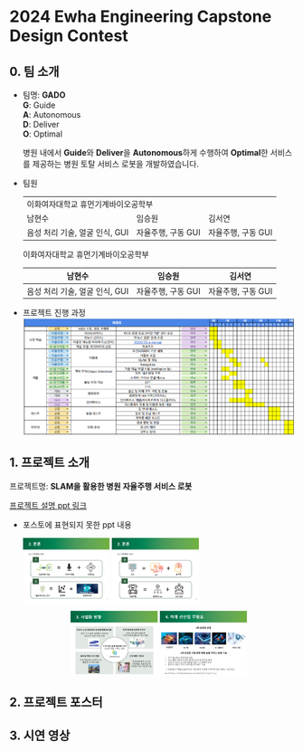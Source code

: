 # 2024 Ewha Engineering Capstone Design Contest
## 0. 팀 소개
 - 팀명: __GADO__
   </br>
   __G__: Guide
   </br>
   __A__: Autonomous
   </br>
   __D__: Deliver
   </br>
   __O__: Optimal

   병원 내에서 **Guide**와 **Deliver**을 **Autonomous**하게 수행하여 **Optimal**한 서비스를 제공하는 병원 토탈 서비스 로봇을 개발하였습니다.
   
 - 팀원
   <table>
    <tr>
      <td colspan="3"> 이화여자대학교 휴먼기계바이오공학부 </td>
    </tr><tr>
     <td> 남현수 </td>
     <td> 임승원 </td>
     <td> 김서연 </td>
    </tr><tr>
     <td> 음성 처리 기술, 얼굴 인식, GUI </td>
     <td> 자율주행, 구동 GUI </td>
     <td> 자율주행, 구동 GUI </td>
   </table>
   이화여자대학교 휴먼기계바이오공학부
   
   |남현수|임승원|김서연|
   |:---:|:---:|:---:|
   |음성 처리 기술, 얼굴 인식, GUI|자율주행, 구동 GUI|자율주행, 구동 GUI|

- 프로젝트 진행 과정
  ![WBS](https://github.com/seoyeonkim3/GADO/blob/main/files/WBS.png?raw=true)

## 1. 프로젝트 소개
프로젝트명: __SLAM을 활용한 병원 자율주행 서비스 로봇__

[프로젝트 설명 ppt 링크](https://github.com/seoyeonkim3/GADO/blob/ec8f1770334069e1337b5ce424ee6e2b23e48f90/files/%ED%94%84%EB%A1%9C%EC%A0%9D%ED%8A%B8%20%EC%84%A4%EB%AA%85%20ppt.pdf)

- 포스토에 표현되지 못한 ppt 내용
  <p align="left">
   <img src="https://github.com/seoyeonkim3/GADO/blob/3773453a75eecfab58e8182787328e46987bde49/files/2.3%20%EB%8B%A4%ED%95%99%EC%A0%9C%EC%A0%81%20%EC%A0%91%EA%B7%BC1.jpg" align="center" width="32%">
   <img src="https://github.com/seoyeonkim3/GADO/blob/3773453a75eecfab58e8182787328e46987bde49/files/2.3%20%EB%8B%A4%ED%95%99%EC%A0%9C%EC%A0%81%20%EC%A0%91%EA%B7%BC2.jpg" align="center" width="32%">
   <figcaption align="center">
  </p>
    <p align="c">
   <img src="https://github.com/seoyeonkim3/GADO/blob/ac3b3cf1663bee33f419df7431931ef36d5e1d9c/files/3.%20%EC%82%AC%EC%97%85%ED%99%94%20%EB%B0%A9%ED%96%A5.jpg" align="center" width="32%">
   <img src="https://github.com/seoyeonkim3/GADO/blob/ac3b3cf1663bee33f419df7431931ef36d5e1d9c/files/4.%20%EB%AF%B8%EB%9E%98%20%EC%8B%A0%EC%82%B0%EC%97%85%20%EB%B6%80%ED%95%A9%EB%8F%84.jpg" align="center" width="32%">
   <figcaption align="center">
  </p>
   
  
## 2. 프로젝트 포스터


## 3. 시연 영상


